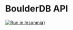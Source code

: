# BoulderDB API

[![Run in Insomnia}](https://insomnia.rest/images/run.svg)](https://insomnia.rest/run/?label=BoulderDB&uri=https://raw.githubusercontent.com/boulderDB/api/master/insomnia.json)